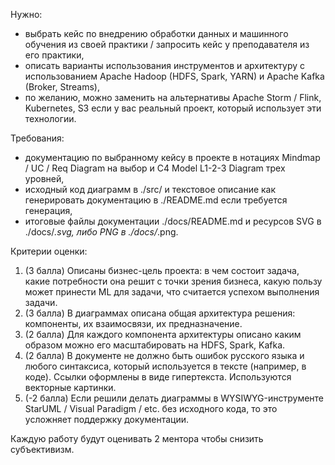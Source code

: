 Нужно:
* выбрать кейс по внедрению обработки данных и машинного обучения из своей практики / запросить кейс у преподавателя из его практики,
* описать варианты использования инструментов и архитектуру с использованием Apache Hadoop (HDFS, Spark, YARN) и Apache Kafka (Broker, Streams),
* по желанию, можно заменить на альтернативы Apache Storm / Flink, Kubernetes, S3 если у вас реальный проект, который использует эти технологии.

Требования: 
* документацию по выбранному кейсу в проекте в нотациях  Mindmap / UC / Req Diagram на выбор и C4 Model L1-2-3 Diagram трех уровней, 
* исходный код диаграмм в ./src/ и текстовое описание как генерировать документацию в ./README.md если требуется генерация,
* итоговые файлы документации ./docs/README.md и ресурсов SVG в ./docs/*.svg, либо PNG в ./docs/*.png.

Критерии оценки:
1. (3 балла) Описаны бизнес-цель проекта: в чем состоит задача, какие потребности она решит с точки зрения бизнеса, какую пользу может принести ML для задачи, что считается успехом выполнения задачи. 
2. (3 балла) В диаграммах описана общая архитектура решения: компоненты, их взаимосвязи, их предназначение. 
3. (2 балла) Для каждого компонента архитектуры описано каким образом можно его масштабировать на HDFS, Spark, Kafka.
4. (2 балла) В документе не должно быть ошибок русского языка и любого синтаксиса, который используется в тексте (например, в коде). Ссылки оформлены в виде гипертекста. Используются векторные картинки.
5. (-2 балла) Если решили делать диаграммы в WYSIWYG-инструменте StarUML / Visual Paradigm / etc. без исходного кода, то это усложняет поддержку документации.

Каждую работу будут оценивать 2 ментора чтобы снизить субъективизм.

